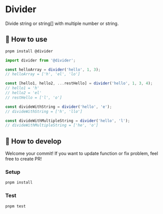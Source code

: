 # Divider

Divide string or string[] with multiple number or string.

## 🚀 How to use

```sh
pnpm install @divider
```

```ts
import divider from '@divider';

const helloArray = divider('hello', 1, 3);
// helloArray = ['h', 'el', 'lo']

const [hello1, hello2, ...restHello] = divider('hello', 1, 3, 4);
// hello1 = 'h'
// hello2 = 'el'
// restHello = ['l', 'o']

const divideWithString = divider('hello', 'e');
// divideWithString = ['h', 'llo']

const divideWithMultipleString = divider('hello', 'l');
// divideWithMultipleString = ['he', 'o']
```

## 🚀 How to develop

Welcome your commit! If you want to update function or fix problem, feel free to create PR!

### Setup

```sh
pnpm install
```

### Test

```sh
pnpm test
```
